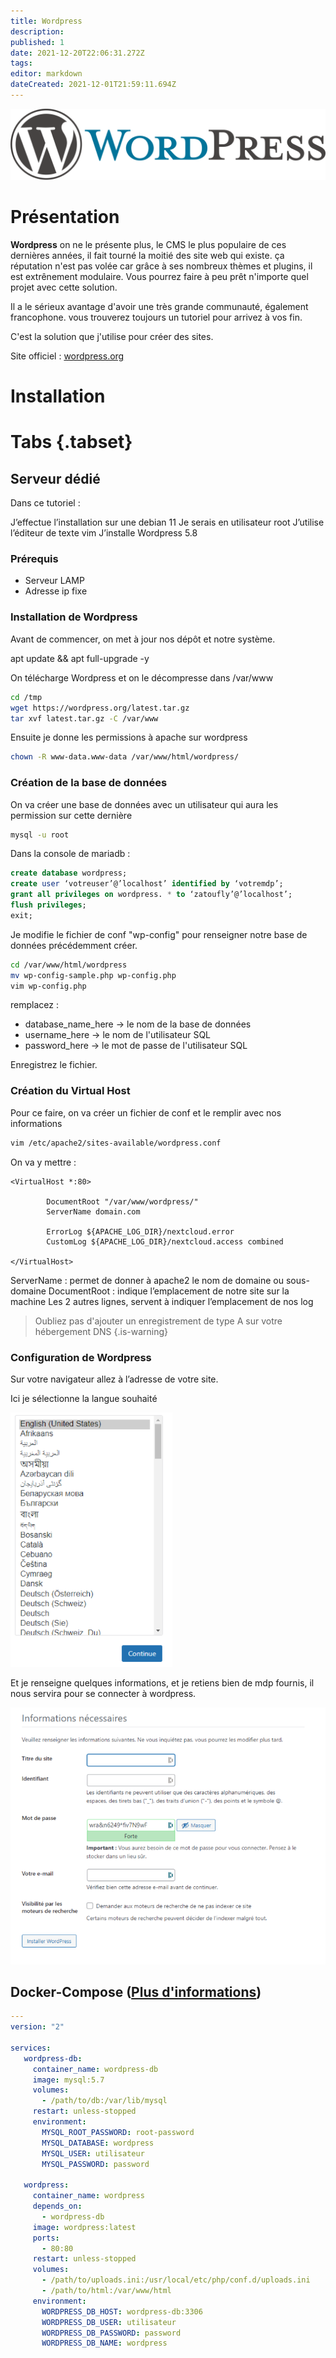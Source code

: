 ```yaml
---
title: Wordpress
description: 
published: 1
date: 2021-12-20T22:06:31.272Z
tags: 
editor: markdown
dateCreated: 2021-12-01T21:59:11.694Z
---
```



![wordpress-banner.png](/wiki-assets/wordpress-banner.png)
# Présentation
**Wordpress** on ne le présente plus, le CMS le plus populaire de ces dernières années, il fait tourné la moitié des site web qui existe. ça réputation n'est pas volée car grâce à ses nombreux thèmes et plugins, il est extrênement modulaire. Vous pourrez faire à peu prêt n'importe quel projet avec cette solution.

Il a le sérieux avantage d'avoir une très grande communauté, également francophone. vous trouverez toujours un tutoriel pour arrivez à vos fin.



C'est la solution que j'utilise pour créer des sites.

Site officiel : [wordpress.org](https://wordpress.org)

# Installation
# Tabs {.tabset}

## Serveur dédié

Dans ce tutoriel :

J’effectue l’installation sur une debian 11 
Je serais en utilisateur root
J’utilise l’éditeur de texte vim
J’installe Wordpress 5.8

### Prérequis
- Serveur LAMP
- Adresse ip fixe

### Installation de Wordpress

Avant de commencer, on met à jour nos dépôt et notre système.

apt update && apt full-upgrade -y

On télécharge Wordpress et on le décompresse dans /var/www

```bash
cd /tmp
wget https://wordpress.org/latest.tar.gz
tar xvf latest.tar.gz -C /var/www
```

Ensuite je donne les permissions à apache sur wordpress

```bash
chown -R www-data.www-data /var/www/html/wordpress/
```

### Création de la base de données

On va créer une base de données avec un utilisateur qui aura les permission sur cette dernière

```bash
mysql -u root
```

Dans la console de mariadb :

```SQL
create database wordpress;
create user ‘votreuser’@’localhost’ identified by ‘votremdp’;
grant all privileges on wordpress. * to ‘zatoufly’@’localhost’;
flush privileges;
exit;
```

Je modifie le fichier de conf "wp-config" pour renseigner notre base de données précédemment créer.

```bash
cd /var/www/html/wordpress
mv wp-config-sample.php wp-config.php
vim wp-config.php
```

remplacez :
- database_name_here -> le nom de la base de données
- username_here -> le nom de l'utilisateur SQL
- password_here -> le mot de passe de l'utilisateur SQL

Enregistrez le fichier.

### Création du Virtual Host

Pour ce faire, on va créer un fichier de conf et le remplir avec nos informations

```bash
vim /etc/apache2/sites-available/wordpress.conf
```

On va y mettre :
```
<VirtualHost *:80>

        DocumentRoot "/var/www/wordpress/"
        ServerName domain.com

        ErrorLog ${APACHE_LOG_DIR}/nextcloud.error
        CustomLog ${APACHE_LOG_DIR}/nextcloud.access combined

</VirtualHost>
```

ServerName : permet de donner à apache2 le nom de domaine ou sous-domaine
DocumentRoot : indique l’emplacement de notre site sur la machine
Les 2 autres lignes, servent à indiquer l’emplacement de nos log

> Oubliez pas d'ajouter un enregistrement de type A sur votre hébergement DNS
{.is-warning}

### Configuration de Wordpress

Sur votre navigateur allez à l’adresse de votre site.

Ici je sélectionne la langue souhaité 

![wordpress-1.png](/self-hosted/wordpress/wordpress-1.png)

Et je renseigne quelques informations, et je retiens bien de mdp fournis, il nous servira pour se connecter à wordpress.

![wordpress-2.png](/self-hosted/wordpress/wordpress-2.png)


## Docker-Compose ([Plus d'informations](https://docs.linuxserver.io/general/docker-compose))
```yaml
---
version: "2"

services:
   wordpress-db:
     container_name: wordpress-db
     image: mysql:5.7
     volumes:
       - /path/to/db:/var/lib/mysql
     restart: unless-stopped
     environment:
       MYSQL_ROOT_PASSWORD: root-password
       MYSQL_DATABASE: wordpress
       MYSQL_USER: utilisateur
       MYSQL_PASSWORD: password

   wordpress:
     container_name: wordpress
     depends_on:
       - wordpress-db
     image: wordpress:latest
     ports:
       - 80:80
     restart: unless-stopped
     volumes:
       - /path/to/uploads.ini:/usr/local/etc/php/conf.d/uploads.ini
       - /path/to/html:/var/www/html
     environment:
       WORDPRESS_DB_HOST: wordpress-db:3306
       WORDPRESS_DB_USER: utilisateur
       WORDPRESS_DB_PASSWORD: password
       WORDPRESS_DB_NAME: wordpress
```

